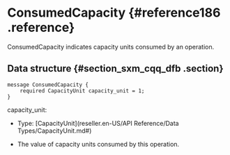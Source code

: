 # ConsumedCapacity {#reference186 .reference}

ConsumedCapacity indicates capacity units consumed by an operation.

## Data structure {#section_sxm_cqq_dfb .section}

```language-xml
message ConsumedCapacity {
    required CapacityUnit capacity_unit = 1;
}

```

capacity\_unit:

-   Type: [CapacityUnit](reseller.en-US/API Reference/Data Types/CapacityUnit.md#) 

-   The value of capacity units consumed by this operation.


